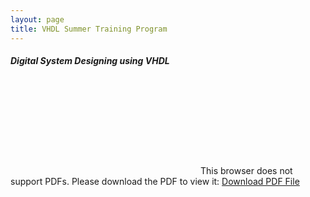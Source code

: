 ```yaml
---
layout: page
title: VHDL Summer Training Program 
---
```


##### Digital System Designing using VHDL

<object data = "{{site.baseurl}}/public/docs/projects/vhdl/VHDL-Presentation-Amit-Kr-Thakur-7EC13.pdf" type = "application/pdf" width = "95%" height = "450">
	<embed src = "{{site.baseurl}}/public/docs/projects/vhdl/VHDL-Presentation-Amit-Kr-Thakur-7EC13.pdf">
		This browser does not support PDFs. Please download the PDF to view it: <a href = "{{site.baseurl}}/public/docs/projects/vhdl/VHDL-Presentation-Amit-Kr-Thakur-7EC13.pdf" > Download PDF File </a>
	</embed>
</object>
